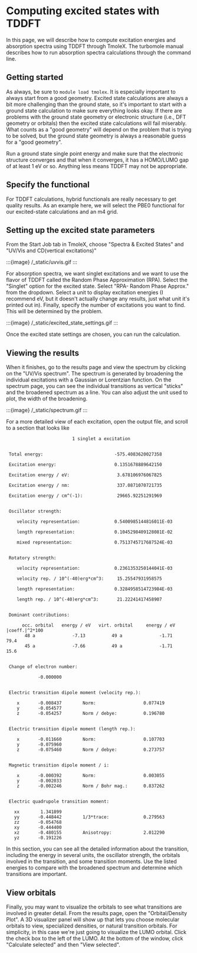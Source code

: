 # Computing excited states with TDDFT

In this page, we will describe how to compute excitation energies
and absorption spectra using TDDFT through TmoleX. The turbomole manual
describes how to run absorption spectra calculations through the command line.

## Getting started

As always, be sure to `module load tmolex`. It is especially important to
always start from a good geometry. Excited state calculations are always
a bit more challenging than the ground state, so it's important to start with
a ground state calculation to make sure everything looks okay. If there
are problems with the ground state geometry or electronic structure (i.e., 
DFT geometry or orbitals) then the excited state calculations will fail
miserably. What counts as a "good geometry" will depend on the problem that
is trying to be solved, but the ground state geometry is always a reasonable
guess for a "good geometry".

Run a ground state single point energy and make sure that the electronic
structure converges and that when it converges, it has a HOMO/LUMO gap of
at least 1 eV or so. Anything less means TDDFT may not be appropriate.

## Specify the functional

For TDDFT calculations, hybrid functionals are really necessary to get
quality results. As an example here, we will select the PBE0 functional
for our excited-state calculations and an m4 grid.

## Setting up the excited state parameters

From the Start Job tab in TmoleX, choose "Spectra & Excited States" and
"UV/Vis and CD(vertical excitations)"

:::{image} /_static/uvvis.gif
:::

For absorption spectra, we want singlet excitations and we want to use the
flavor of TDDFT called the Random Phase Approximation (RPA). Select the "Singlet"
option for the excited state. Select "RPA- Random Phase Approx." from the
dropdown. Select a unit to display excitation energies (I recommend eV, but
it doesn't actually change any results, just what unit it's printed out in).
Finally, specify the number of excitations you want to find. This will be
determined by the problem.

:::{image} /_static/excited_state_settings.gif
:::

Once the excited state settings are chosen, you can run the calculation.

## Viewing the results
When it finishes, go to the results page and view the spectrum by
clicking on the "UV/Vis spectrum". The spectrum is generated by broadening
the individual excitations with a Gaussian or Lorentzian function. On the
spectrum page, you can see the individual transitions as vertical "sticks" and the
broadened spectrum as a line. You can also adjust the unit used to plot,
the width of the broadening.

:::{image} /_static/spectrum.gif
:::

For a more detailed view of each excitation, open the output file, and
scroll to a section that looks like


                             1 singlet a excitation


     Total energy:                           -575.4083620027358    

     Excitation energy:                      0.1351678889642150    

     Excitation energy / eV:                  3.678106976067825    

     Excitation energy / nm:                  337.0871070721735    

     Excitation energy / cm^(-1):             29665.92251291969    


     Oscillator strength:

        velocity representation:             0.5400985144816011E-03

        length representation:               0.1045298409128081E-02

        mixed representation:                0.7513745717687524E-03


     Rotatory strength:

        velocity representation:             0.2361353250144041E-03

        velocity rep. / 10^(-40)erg*cm^3:     15.25547931958575    

        length representation:               0.3284958514723984E-03

        length rep. / 10^(-40)erg*cm^3:       21.22241417458907    


     Dominant contributions:

          occ. orbital   energy / eV   virt. orbital     energy / eV   |coeff.|^2*100
           48 a              -7.13          49 a              -1.71       79.4
           45 a              -7.66          49 a              -1.71       15.6
     

     Change of electron number:

                -0.000000


     Electric transition dipole moment (velocity rep.):

        x       -0.008437        Norm:                  0.077419
        y       -0.054577
        z       -0.054257        Norm / debye:          0.196780


     Electric transition dipole moment (length rep.):

        x       -0.011660        Norm:                  0.107703
        y       -0.075960
        z       -0.075460        Norm / debye:          0.273757


     Magnetic transition dipole moment / i:

        x       -0.000392        Norm:                  0.003055
        y       -0.002033
        z       -0.002246        Norm / Bohr mag.:      0.837262


     Electric quadrupole transition moment:

       xx        1.341899
       yy       -0.448442        1/3*trace:             0.279563
       zz       -0.054768
       xy       -0.444400
       xz       -0.480155        Anisotropy:            2.012290
       yz       -0.191226

In this section, you can see all the detailed information about the
transition, including the energy in several units, the oscillator strength,
the orbitals involved in the transition, and some transition moments. Use the
listed energies to compare with the broadened spectrum and determine which
transitions are important.

## View orbitals

Finally, you may want to visualize the orbitals to see what transitions
are involved in greater detail. From the results page, open the
"Orbital/Density Plot". A 3D visualizer panel will show up that lets you
choose molecular orbitals to view, specialized densities, or
natural transition orbitals. For simplicity, in this case we're just going
to visualize the LUMO orbital. Click the check box to the left of the LUMO.
At the bottom of the window, click "Calculate selected" and then "View selected".
